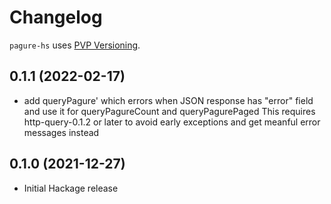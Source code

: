 # Changelog

`pagure-hs` uses [PVP Versioning](https://pvp.haskell.org).

## 0.1.1 (2022-02-17)
- add queryPagure' which errors when JSON response has "error" field
  and use it for queryPagureCount and queryPagurePaged
  This requires http-query-0.1.2 or later to avoid early exceptions
  and get meanful error messages instead

## 0.1.0 (2021-12-27)
* Initial Hackage release
